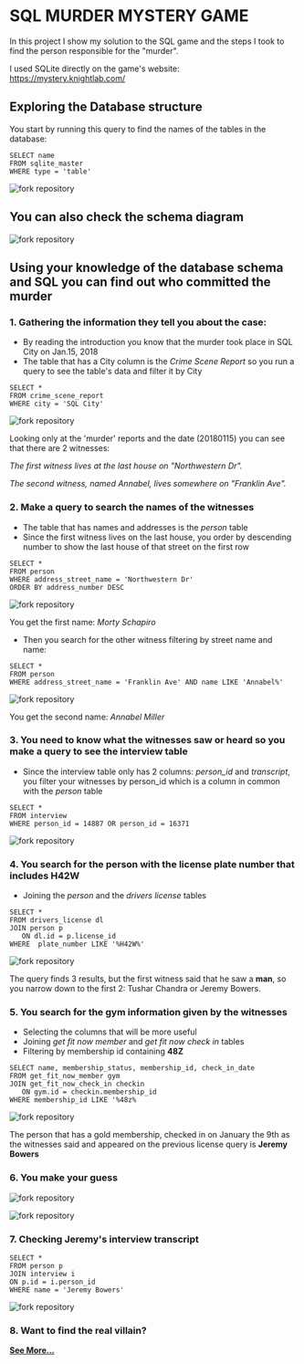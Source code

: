 # SQL MURDER MYSTERY GAME

In this project I show my solution to the SQL game and the steps I took to find the person responsible for the "murder".

I used SQLite directly on the game's website: https://mystery.knightlab.com/

## Exploring the Database structure

You start by running this query to find the names of the tables in the database:

```
SELECT name 
FROM sqlite_master
WHERE type = 'table'
```
![fork repository](https://github.com/msantillana21/sql-mysteries/blob/master/My%20Solution/Images/1B.jpg)

## You can also check the schema diagram



![fork repository](https://github.com/msantillana21/sql-mysteries/blob/master/My%20Solution/Images/2B.jpg)



## Using your knowledge of the database schema and SQL you can find out who committed the murder

### 1. Gathering the information they tell you about the case:
* By reading the introduction you know that the murder took place in SQL City on Jan.15, 2018 
* The table that has a City column is the *Crime Scene Report* so you run a query to see the table's data and filter it by City

```
SELECT * 
FROM crime_scene_report
WHERE city = 'SQL City'
```

![fork repository](https://github.com/msantillana21/sql-mysteries/blob/master/My%20Solution/Images/3.jpg)

Looking only at the 'murder' reports and the date (20180115) you can see that there are 2 witnesses:

  *The first witness lives at the last house on "Northwestern Dr".*
  
  *The second witness, named Annabel, lives somewhere on "Franklin Ave".*
  
 ### 2. Make a query to search the names of the witnesses
 * The table that has names and addresses is the *person* table
 * Since the first witness lives on the last house, you order by descending number to show the last house of that street on the first row
 
 ```
SELECT *
FROM person
WHERE address_street_name = 'Northwestern Dr'
ORDER BY address_number DESC
```

![fork repository](https://github.com/msantillana21/sql-mysteries/blob/master/My%20Solution/Images/4.jpg)

You get the first name: *Morty Schapiro*

* Then you search for the other witness filtering by street name and name:

 ```
SELECT *
FROM person
WHERE address_street_name = 'Franklin Ave' AND name LIKE 'Annabel%'
```

![fork repository](https://github.com/msantillana21/sql-mysteries/blob/master/My%20Solution/Images/5.jpg)

You get the second name: *Annabel Miller*

### 3. You need to know what the witnesses saw or heard so you make a query to see the interview table
 
* Since the interview table only has 2 columns: *person_id* and *transcript*, you filter your witnesses by person_id which is a column in common with the *person* table

 ```
SELECT *
FROM interview
WHERE person_id = 14887 OR person_id = 16371
```

![fork repository](https://github.com/msantillana21/sql-mysteries/blob/master/My%20Solution/Images/6.jpg)

### 4. You search for the person with the license plate number that includes **H42W**
* Joining the *person* and the *drivers license* tables

 ```
SELECT *
FROM drivers_license dl
JOIN person p
	ON dl.id = p.license_id
WHERE  plate_number LIKE '%H42W%'
```

![fork repository](https://github.com/msantillana21/sql-mysteries/blob/master/My%20Solution/Images/7b.jpg)

The query finds 3 results, but the first witness said that he saw a **man**, so you narrow down to the first 2: Tushar Chandra or Jeremy Bowers.

### 5. You search for the gym information given by the witnesses

* Selecting the columns that will be more useful
* Joining *get fit now member* and *get fit now check in* tables
* Filtering by membership id containing **48Z**

 ```
SELECT name, membership_status, membership_id, check_in_date
FROM get_fit_now_member gym
JOIN get_fit_now_check_in checkin
	ON gym.id = checkin.membership_id
WHERE membership_id LIKE '%48z%
```

![fork repository](https://github.com/msantillana21/sql-mysteries/blob/master/My%20Solution/Images/8.jpg)

The person that has a gold membership, checked in on January the 9th as the witnesses said and appeared on the previous license query is **Jeremy Bowers**

### 6. You make your guess 

![fork repository](https://github.com/msantillana21/sql-mysteries/blob/master/My%20Solution/Images/9.jpg)

![fork repository](https://github.com/msantillana21/sql-mysteries/blob/master/My%20Solution/Images/10.jpg)

### 7. Checking Jeremy's interview transcript

 ```
SELECT *
FROM person p
JOIN interview i
 ON p.id = i.person_id
WHERE name = 'Jeremy Bowers'
```
![fork repository](https://github.com/msantillana21/sql-mysteries/blob/master/My%20Solution/Images/11.jpg)


### 8. Want to find the real villain?

**[See More...](https://github.com/msantillana21/sql-mysteries/blob/master/My%20Solution/README2.md)**

